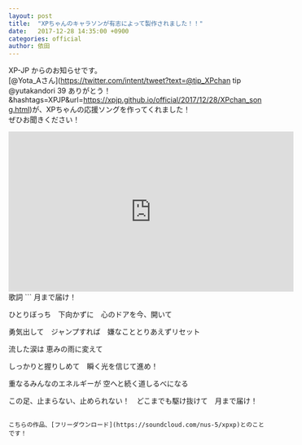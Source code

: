 ```yaml
---
layout: post
title:  "XPちゃんのキャラソンが有志によって製作されました！！"
date:   2017-12-28 14:35:00 +0900
categories: official
author: 依田
---  
```

XP-JP からのお知らせです。  
[@Yota_Aさん](https://twitter.com/intent/tweet?text=@tip_XPchan tip @yutakandori 39 ありがとう！&hashtags=XPJP&url=https://xpjp.github.io/official/2017/12/28/XPchan_song.html)が、XPちゃんの応援ソングを作ってくれました！  
ぜひお聞きください！  

<iframe width="560" height="315" src="https://www.youtube.com/embed/KwPLn70X4NI?rel=0" frameborder="0" gesture="media" allow="encrypted-media" allowfullscreen></iframe>  

<br>
歌詞  
```  
月まで届け！  


ひとりぼっち　下向かずに　心のドアを今、開いて  

勇気出して　ジャンプすれば　嫌なこととりあえずリセット  

流した涙は 恵みの雨に変えて  

しっかりと握りしめて　瞬く光を信じて進め！  

重なるみんなのエネルギーが 空へと続く道しるべになる  

この足、止まらない、止められない！　どこまでも駆け抜けて　月まで届け！  
```  

こちらの作品、[フリーダウンロード](https://soundcloud.com/nus-5/xpxp)とのことです！  
